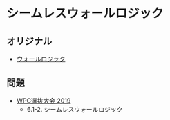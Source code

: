 # シームレスウォールロジック

## オリジナル
- [ウォールロジック](fourwinds.md)

## 問題
- [WPC選抜大会 2019](../questions/jwpc2019.md)
	- 6.1-2. シームレスウォールロジック
